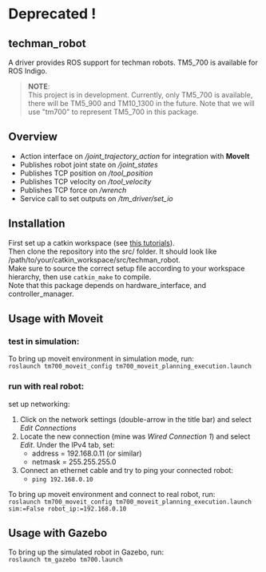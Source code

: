 # Deprecated !

## techman_robot

A driver provides ROS support for techman robots. TM5_700 is available for ROS Indigo.  

> __NOTE__:  
This project is in development. Currently, only TM5_700 is available, there will be TM5_900 and TM10_1300 in the future. Note that we will use "tm700" to represent TM5_700 in this package.  


## Overview

* Action interface on */joint\_trajectory\_action* for integration with __MoveIt__
* Publishes robot joint state on */joint\_states*
* Publishes TCP position on */tool\_position*
* Publishes TCP velocity on */tool\_velocity*
* Publishes TCP force on */wrench*
* Service call to set outputs on */tm\_driver/set\_io*


## Installation
First set up a catkin workspace (see [this tutorials](http://wiki.ros.org/catkin/Tutorials)).  
Then clone the repository into the src/ folder. It should look like  /path/to/your/catkin_workspace/src/techman_robot.  
Make sure to source the correct setup file according to your workspace hierarchy, then use ```catkin_make``` to compile.  
Note that this package depends on hardware_interface, and controller_manager.  


## Usage with Moveit

### test in simulation:

To bring up moveit environment in simulation mode, run:  
```roslaunch tm700_moveit_config tm700_moveit_planning_execution.launch```

### run with real robot:

set up networking:

1. Click on the network settings (double-arrow in the title bar) and select *Edit Connections*
2. Locate the new connection (mine was *Wired Connection 1*) and select *Edit*. Under the IPv4 tab, set:
    * address = 192.168.0.11 (or similar)
    * netmask = 255.255.255.0
3. Connect an ethernet cable and try to ping your connected robot:
    * ```ping 192.168.0.10```

To bring up moveit environment and connect to real robot, run:  
```roslaunch tm700_moveit_config tm700_moveit_planning_execution.launch sim:=False robot_ip:=192.168.0.10```


## Usage with Gazebo
To bring up the simulated robot in Gazebo, run:  
```roslaunch tm_gazebo tm700.launch```
